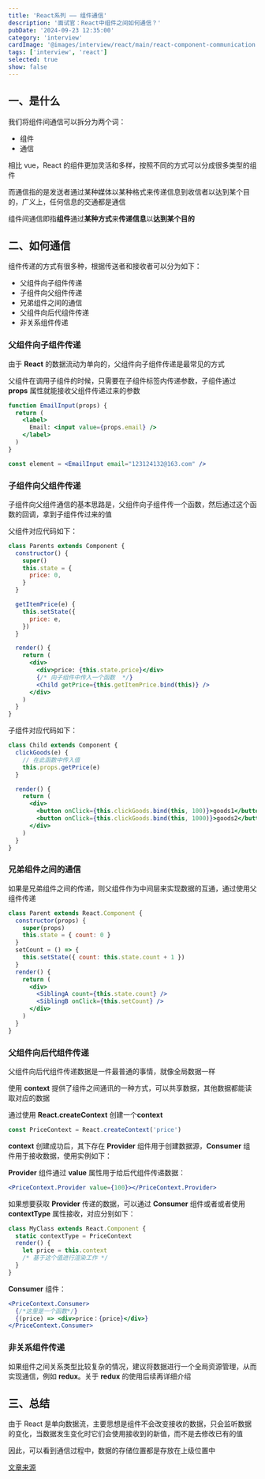 ```yaml
---
title: 'React系列 —— 组件通信'
description: '面试官：React中组件之间如何通信？'
pubDate: '2024-09-23 12:35:00'
category: 'interview'
cardImage: '@images/interview/react/main/react-component-communication.png'
tags: ['interview', 'react']
selected: true
show: false
---
```


## 一、是什么

我们将组件间通信可以拆分为两个词：

- 组件
- 通信

相比 vue，React 的组件更加灵活和多样，按照不同的方式可以分成很多类型的组件

而通信指的是发送者通过某种媒体以某种格式来传递信息到收信者以达到某个目的，广义上，任何信息的交通都是通信

组件间通信即指**组件**通过**某种方式**来**传递信息**以**达到某个目的**

## 二、如何通信

组件传递的方式有很多种，根据传送者和接收者可以分为如下：

- 父组件向子组件传递
- 子组件向父组件传递
- 兄弟组件之间的通信
- 父组件向后代组件传递
- 非关系组件传递

### 父组件向子组件传递

由于 **React** 的数据流动为单向的，父组件向子组件传递是最常见的方式

父组件在调用子组件的时候，只需要在子组件标签内传递参数，子组件通过 **props** 属性就能接收父组件传递过来的参数

```jsx
function EmailInput(props) {
  return (
    <label>
      Email: <input value={props.email} />
    </label>
  )
}

const element = <EmailInput email="123124132@163.com" />
```

### 子组件向父组件传递

子组件向父组件通信的基本思路是，父组件向子组件传一个函数，然后通过这个函数的回调，拿到子组件传过来的值

父组件对应代码如下：

```jsx
class Parents extends Component {
  constructor() {
    super()
    this.state = {
      price: 0,
    }
  }

  getItemPrice(e) {
    this.setState({
      price: e,
    })
  }

  render() {
    return (
      <div>
        <div>price: {this.state.price}</div>
        {/* 向子组件中传入一个函数  */}
        <Child getPrice={this.getItemPrice.bind(this)} />
      </div>
    )
  }
}
```

子组件对应代码如下：

```jsx
class Child extends Component {
  clickGoods(e) {
    // 在此函数中传入值
    this.props.getPrice(e)
  }

  render() {
    return (
      <div>
        <button onClick={this.clickGoods.bind(this, 100)}>goods1</button>
        <button onClick={this.clickGoods.bind(this, 1000)}>goods2</button>
      </div>
    )
  }
}
```

### 兄弟组件之间的通信

如果是兄弟组件之间的传递，则父组件作为中间层来实现数据的互通，通过使用父组件传递

```jsx
class Parent extends React.Component {
  constructor(props) {
    super(props)
    this.state = { count: 0 }
  }
  setCount = () => {
    this.setState({ count: this.state.count + 1 })
  }
  render() {
    return (
      <div>
        <SiblingA count={this.state.count} />
        <SiblingB onClick={this.setCount} />
      </div>
    )
  }
}
```

### 父组件向后代组件传递

父组件向后代组件传递数据是一件最普通的事情，就像全局数据一样

使用 **context** 提供了组件之间通讯的一种方式，可以共享数据，其他数据都能读取对应的数据

通过使用 **React.createContext** 创建一个**context**

```js
const PriceContext = React.createContext('price')
```

**context** 创建成功后，其下存在 **Provider** 组件用于创建数据源，**Consumer** 组件用于接收数据，使用实例如下：

**Provider** 组件通过 **value** 属性用于给后代组件传递数据：

```jsx
<PriceContext.Provider value={100}></PriceContext.Provider>
```

如果想要获取 **Provider** 传递的数据，可以通过 **Consumer** 组件或者或者使用 **contextType** 属性接收，对应分别如下：

```jsx
class MyClass extends React.Component {
  static contextType = PriceContext
  render() {
    let price = this.context
    /* 基于这个值进行渲染工作 */
  }
}
```

**Consumer** 组件：

```jsx
<PriceContext.Consumer>
  {/*这里是一个函数*/}
  {(price) => <div>price：{price}</div>}
</PriceContext.Consumer>
```

### 非关系组件传递

如果组件之间关系类型比较复杂的情况，建议将数据进行一个全局资源管理，从而实现通信，例如 **redux**。关于 **redux** 的使用后续再详细介绍

## 三、总结

由于 React 是单向数据流，主要思想是组件不会改变接收的数据，只会监听数据的变化，当数据发生变化时它们会使用接收到的新值，而不是去修改已有的值

因此，可以看到通信过程中，数据的存储位置都是存放在上级位置中

[文章来源](https://vue3js.cn/interview/React/communication.html)
